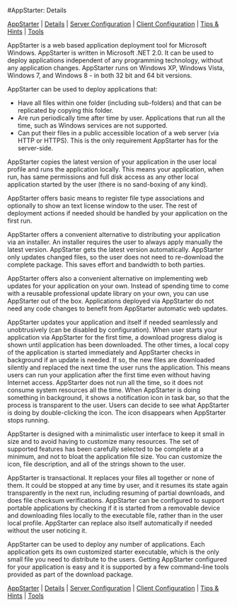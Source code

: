 #AppStarter: Details

[AppStarter](#r/msnet-appstarter.md) | [Details](#r/msnet-appstarter/details.md) | [Server Configuration](#r/msnet-appstarter/server.md) | [Client Configuration](#r/msnet-appstarter/client.md) | [Tips & Hints](#r/msnet-appstarter/tips.md) | [Tools](#r/msnet-appstarter/tools.md)

AppStarter is a web based application deployment tool for Microsoft Windows. AppStarter is written in Microsoft .NET 2.0. It can be used to deploy applications independent of any programming technology, without any application changes. AppStarter runs on Windows XP, Windows Vista, Windows 7, and Windows 8 - in both 32 bit and 64 bit versions.

AppStarter can be used to deploy applications that:

* Have all files within one folder (including sub-folders) and that can be replicated by copying this folder.
* Are run periodically time after time by user. Applications that run all the time, such as Windows services are not supported.
* Can put their files in a public accessible location of a web server (via HTTP or HTTPS). This is the only requirement AppStarter has for the server-side.

AppStarter copies the latest version of your application in the user local profile and runs the application locally. This means your application, when run, has same permissions and full disk access as any other local application started by the user (there is no sand-boxing of any kind).

AppStarter offers basic means to register file type associations and optionally to show an text license window to the user. The rest of deployment actions if needed should be handled by your application on the first run.

AppStarter offers a convenient alternative to distributing your application via an installer. An installer requires the user to always apply manually the latest version. AppStarter gets the latest version automatically. AppStarter only updates changed files, so the user does not need to re-download the complete package. This saves effort and bandwidth to both parties.

AppStarter offers also a convenient alternative on implementing web updates for your application on your own. Instead of spending time to come with a reusable professional update library on your own, you can use AppStarter out of the box. Applications deployed via AppStarter do not need any code changes to benefit from AppStarter automatic web updates.

AppStarter updates your application and itself if needed seamlessly and unobtrusively (can be disabled by configuration). When user starts your application via AppStarter for the first time, a download progress dialog is shown until application has been downloaded. The other times, a local copy of the application is started immediately and AppStarter checks in background if an update is needed. If so, the new files are downloaded silently and replaced the next time the user runs the application. This means users can run your application after the first time even without having Internet access. AppStarter does not run all the time, so it does not consume system resources all the time. When AppStarter is doing something in background, it shows a notification icon in task bar, so that the process is transparent to the user. Users can decide to see what AppStarter is doing by double-clicking the icon. The icon disappears when AppStarter stops running.

AppStarter is designed with a minimalistic user interface to keep it small in size and to avoid having to customize many resources. The set of supported features has been carefully selected to be complete at a minimum, and not to bloat the application file size. You can customize the icon, file description, and all of the strings shown to the user.

AppStarter is transactional. It replaces your files all together or none of them. It could be stopped at any time by user, and it resumes its state again transparently in the next run, including resuming of partial downloads, and does file checksum verifications. AppStarter can be configured to support portable applications by checking if it is started from a removable device and downloading files locally to the executable file, rather than in the user local profile. AppStarter can replace also itself automatically if needed without the user noticing it.

AppStarter can be used to deploy any number of applications. Each application gets its own customized starter executable, which is the only small file you need to distribute to the users. Getting AppStarter configured for your application is easy and it is supported by a few command-line tools provided as part of the download package.

[AppStarter](#r/msnet-appstarter.md) | [Details](#r/msnet-appstarter/details.md) | [Server Configuration](#r/msnet-appstarter/server.md) | [Client Configuration](#r/msnet-appstarter/client.md) | [Tips & Hints](#r/msnet-appstarter/tips.md) | [Tools](#r/msnet-appstarter/tools.md)